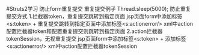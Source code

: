 #Struts2学习
防止form重复提交
    重复提交例子
        Thread.sleep(5000);
    防止重复提交方式
        1.拦截器token，重复提交跳转到指定页面
            jsp页面form中添加标签<s:token> + 重复提交跳转到指定页面中添加标签<s:actionerror/> 
            xml中action配置拦截器token和配置重复提交<result name="invalid.token">则跳转到指定页面</result>
        2.action拦截器tokenSession，无视重复提交
            jsp页面form中添加标签<s:token> + 添加标签<s:actionerror/> 
            xml中action配置拦截器tokenSession
